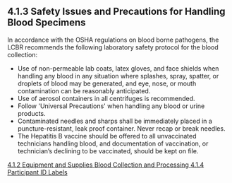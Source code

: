 ## 4.1.3 Safety Issues and Precautions for Handling Blood Specimens

In accordance with the OSHA regulations on blood borne pathogens, the LCBR recommends the following laboratory safety protocol for the blood collection:

* Use of non-permeable lab coats, latex gloves, and face shields when handling any blood in any situation where splashes, spray, spatter, or droplets of blood may be generated, and eye, nose, or mouth contamination can be reasonably anticipated.
* Use of aerosol containers in all centrifuges is recommended.
* Follow 'Universal Precautions' when handling any blood or urine products.
* Contaminated needles and sharps shall be immediately placed in a puncture-resistant, leak proof container.  Never recap or break needles.
* The Hepatitis B vaccine should be offered to all unvaccinated technicians handling blood, and documentation of vaccination, or technician’s declining to be vaccinated, should be kept on file.


<div class="center">
<div class="btn-group">
  <a href=":pages_path:/manuals/blood-collection-processing/4-01-02-equipment.md" class="btn btn-default">
    <span class="glyphicon glyphicon-chevron-left"></span>
    4.1.2 Equipment and Supplies
  </a>

  <a href=":pages_path:/manuals/blood-collection-processing" class="btn btn-default">
    <span class="glyphicon glyphicon-chevron-up"></span>
    Blood Collection and Processing
  </a>

  <a href=":pages_path:/manuals/blood-collection-processing/4-01-04-ppt-id-labels.md" class="btn btn-success">
    4.1.4 Participant ID Labels
    <span class="glyphicon glyphicon-chevron-right"></span>
  </a>
</div>
</div>